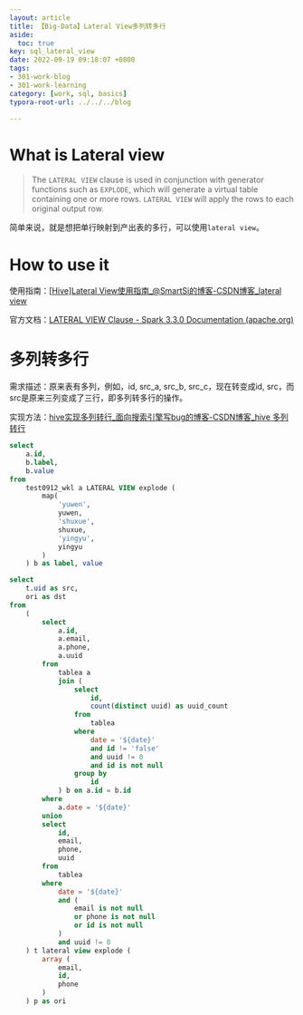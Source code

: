```yaml
---
layout: article
title: 【Big-Data】Lateral View多列转多行
aside:
  toc: true
key: sql_lateral_view
date: 2022-09-19 09:18:07 +0800
tags:
- 301-work-blog
- 301-work-learning
category: [work, sql, basics]
typora-root-url: ../../../blog

---
```


# What is Lateral view

> The `LATERAL VIEW` clause is used in conjunction with generator functions such as `EXPLODE`, which will generate a virtual table containing one or more rows. `LATERAL VIEW` will apply the rows to each original output row.

简单来说，就是想把单行映射到产出表的多行，可以使用`lateral view`。

# How to use it

使用指南：[[Hive\]Lateral View使用指南_@SmartSi的博客-CSDN博客_lateral view](https://blog.csdn.net/SunnyYoona/article/details/62894761)

官方文档：[LATERAL VIEW Clause - Spark 3.3.0 Documentation (apache.org)](https://spark.apache.org/docs/latest/sql-ref-syntax-qry-select-lateral-view.html)

# 多列转多行

需求描述：原来表有多列，例如，id, src_a, src_b, src_c，现在转变成id, src，而src是原来三列变成了三行，即多列转多行的操作。

实现方法：[hive实现多列转行_面向搜索引擎写bug的博客-CSDN博客_hive 多列转行](https://blog.csdn.net/weixin_42867475/article/details/108549126)

```sql
select
    a.id,
    b.label,
    b.value
from
    test0912_wkl a LATERAL VIEW explode (
        map(
            'yuwen',
            yuwen,
            'shuxue',
            shuxue,
            'yingyu',
            yingyu
        )
    ) b as label, value
```

```sql
select
    t.uid as src,
    ori as dst
from
    (
        select
            a.id,
            a.email,
            a.phone,
            a.uuid
        from
            tablea a
            join (
                select
                    id,
                    count(distinct uuid) as uuid_count
                from
                    tablea
                where
                    date = '${date}'
                    and id != 'false'
                    and uuid != 0
                    and id is not null
                group by
                    id
            ) b on a.id = b.id
        where
            a.date = '${date}'
        union
        select
            id,
            email,
            phone,
            uuid
        from
            tablea
        where
            date = '${date}'
            and (
                email is not null
                or phone is not null
                or id is not null
            )
            and uuid != 0
    ) t lateral view explode (
        array (
            email,
            id,
            phone
        )
    ) p as ori
```

